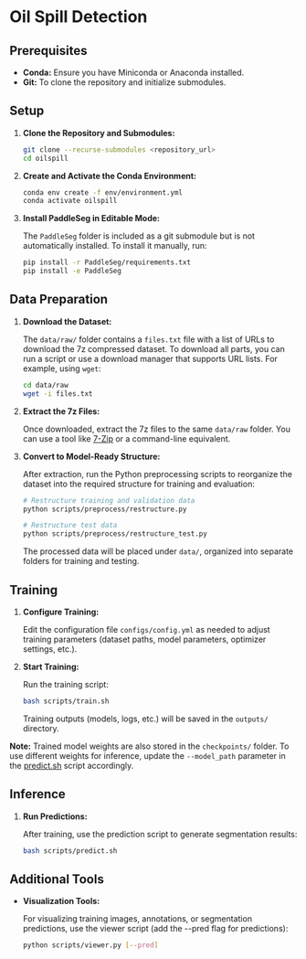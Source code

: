 # Oil Spill Detection

## Prerequisites

- **Conda:** Ensure you have Miniconda or Anaconda installed.
- **Git:** To clone the repository and initialize submodules.

## Setup

1. **Clone the Repository and Submodules:**

   ```bash
   git clone --recurse-submodules <repository_url>
   cd oilspill
   ```

2. **Create and Activate the Conda Environment:**

   ```bash
   conda env create -f env/environment.yml
   conda activate oilspill
   ```
3. **Install PaddleSeg in Editable Mode:**

    The `PaddleSeg` folder is included as a git submodule but is not automatically installed. To install it manually, run:

    ```bash
    pip install -r PaddleSeg/requirements.txt
    pip install -e PaddleSeg
    ```


## Data Preparation

1. **Download the Dataset:**

   The `data/raw/` folder contains a `files.txt` file with a list of URLs to download the 7z compressed dataset. To download all parts, you can run a script or use a download manager that supports URL lists. For example, using `wget`:

   ```bash
   cd data/raw
   wget -i files.txt
   ```

2. **Extract the 7z Files:**

   Once downloaded, extract the 7z files to the same `data/raw` folder. You can use a tool like [7-Zip](https://www.7-zip.org/) or a command-line equivalent.

3. **Convert to Model-Ready Structure:**

   After extraction, run the Python preprocessing scripts to reorganize the dataset into the required structure for training and evaluation:

   ```bash
   # Restructure training and validation data
   python scripts/preprocess/restructure.py

   # Restructure test data
   python scripts/preprocess/restructure_test.py
   ```

   The processed data will be placed under `data/`, organized into separate folders for training and testing.

## Training

1. **Configure Training:**

   Edit the configuration file `configs/config.yml` as needed to adjust training parameters (dataset paths, model parameters, optimizer settings, etc.).

2. **Start Training:**

   Run the training script:

   ```bash
   bash scripts/train.sh
   ```

   Training outputs (models, logs, etc.) will be saved in the `outputs/` directory.

**Note:** Trained model weights are also stored in the `checkpoints/` folder. To use different weights for inference, update the `--model_path` parameter in the [predict.sh](scripts/predict.sh) script accordingly.

## Inference

1. **Run Predictions:**

   After training, use the prediction script to generate segmentation results:

   ```bash
   bash scripts/predict.sh
   ```

## Additional Tools

- **Visualization Tools:**

  For visualizing training images, annotations, or segmentation predictions, use the viewer script (add the --pred flag for predictions):

  ```bash
  python scripts/viewer.py [--pred]
  ```
